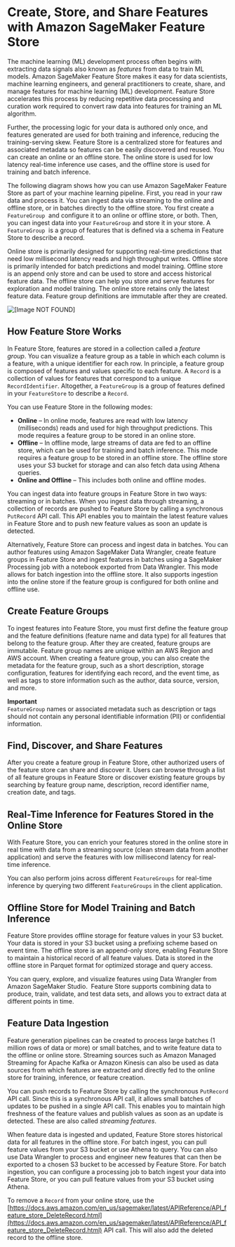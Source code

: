 # Create, Store, and Share Features with Amazon SageMaker Feature Store<a name="feature-store"></a>

The machine learning \(ML\) development process often begins with extracting data signals also known as *features* from data to train ML models\. Amazon SageMaker Feature Store makes it easy for data scientists, machine learning engineers, and general practitioners to create, share, and manage features for machine learning \(ML\) development\. Feature Store accelerates this process by reducing repetitive data processing and curation work required to convert raw data into features for training an ML algorithm\.

Further, the processing logic for your data is authored only once, and features generated are used for both training and inference, reducing the training\-serving skew\. Feature Store is a centralized store for features and associated metadata so features can be easily discovered and reused\. You can create an online or an offline store\. The online store is used for low latency real\-time inference use cases, and the offline store is used for training and batch inference\.   

The following diagram shows how you can use Amazon SageMaker Feature Store as part of your machine learning pipeline\. First, you read in your raw data and process it\. You can ingest data via streaming to the online and offline store, or in batches directly to the offline store\. You first create a `FeatureGroup`  and configure it to an online or offline store, or both\. Then, you can ingest data into your `FeatureGroup` and store it in your store\. A `FeatureGroup`  is a group of features that is defined via a schema in Feature Store to describe a record\.

 Online store is primarily designed for supporting real\-time predictions that need low millisecond latency reads and high throughput writes\. Offline store is primarily intended for batch predictions and model training\. Offline store is an append only store and can be used to store and access historical feature data\. The offline store can help you store and serve features for exploration and model training\. The online store retains only the latest feature data\. Feature group definitions are immutable after they are created\.

![\[Image NOT FOUND\]](http://docs.aws.amazon.com/sagemaker/latest/dg/images/feature-store-overview.png)

## How Feature Store Works<a name="how-feature-store-works"></a>

In Feature Store, features are stored in a collection called a *feature group*\. You can visualize a feature group as a table in which each column is a feature, with a unique identifier for each row\. In principle, a feature group is composed of features and values specific to each feature\. A `Record` is a collection of values for features that correspond to a unique `RecordIdentifier`\. Altogether, a `FeatureGroup` is a group of features defined in your `FeatureStore` to describe a `Record`\.  

 You can use Feature Store in the following modes:  
+  **Online** – In online mode, features are read with low latency \(milliseconds\) reads and used for high throughput predictions\. This mode requires a feature group to be stored in an online store\.  
+  **Offline** – In offline mode, large streams of data are fed to an offline store, which can be used for training and batch inference\. This mode requires a feature group to be stored in an offline store\. The offline store uses your S3 bucket for storage and can also fetch data using Athena queries\.  
+  **Online and Offline** – This includes both online and offline modes\. 

You can ingest data into feature groups in Feature Store in two ways: streaming or in batches\. When you ingest data through streaming, a collection of records are pushed to Feature Store by calling a synchronous `PutRecord` API call\. This API enables you to maintain the latest feature values in Feature Store and to push new feature values as soon an update is detected\. 

Alternatively, Feature Store can process and ingest data in batches\. You can author features using Amazon SageMaker Data Wrangler, create feature groups in Feature Store and ingest features in batches using a SageMaker Processing job with a notebook exported from Data Wrangler\. This mode allows for batch ingestion into the offline store\. It also supports ingestion into the online store if the feature group is configured for both online and offline use\.  

## Create Feature Groups<a name="create-feature-groups"></a>

To ingest features into Feature Store, you must first define the feature group and the feature definitions \(feature name and data type\) for all features that belong to the feature group\. After they are created, feature groups are immutable\. Feature group names are unique within an AWS Region and AWS account\. When creating a feature group, you can also create the metadata for the feature group, such as a short description, storage configuration, features for identifying each record, and the event time, as well as tags to store information such as the author, data source, version, and more\. 

**Important**  
`FeatureGroup` names or associated metadata such as description or tags should not contain any personal identifiable information \(PII\) or confidential information\. 

## Find, Discover, and Share Features<a name="Find-discover-share-features"></a>

After you create a feature group in Feature Store, other authorized users of the feature store can share and discover it\. Users can browse through a list of all feature groups in Feature Store or discover existing feature groups by searching by feature group name, description, record identifier name, creation date, and tags\.  

## Real\-Time Inference for Features Stored in the Online Store <a name="real-time-inference"></a>

With Feature Store, you can enrich your features stored in the online store in real time with data from a streaming source \(clean stream data from another application\) and serve the features with low millisecond latency for real\-time inference\.  

You can also perform joins across different `FeatureGroups` for real\-time inference by querying two different `FeatureGroups` in the client application\.  

## Offline Store for Model Training and Batch Inference<a name="offline-store-for-model-training"></a>

Feature Store provides offline storage for feature values in your S3 bucket\. Your data is stored in your S3 bucket using a prefixing scheme based on event time\. The offline store is an append\-only store, enabling Feature Store to maintain a historical record of all feature values\. Data is stored in the offline store in Parquet format for optimized storage and query access\.

You can query, explore, and visualize features using Data Wrangler from Amazon SageMaker Studio\.  Feature Store supports combining data to produce, train, validate, and test data sets, and allows you to extract data at different points in time\. 

## Feature Data Ingestion<a name="feature-data-ingestion"></a>

Feature generation pipelines can be created to process large batches \(1 million rows of data or more\) or small batches, and to write feature data to the offline or online store\. Streaming sources such as Amazon Managed Streaming for Apache Kafka or Amazon Kinesis can also be used as data sources from which features are extracted and directly fed to the online store for training, inference, or feature creation\.  

You can push records to Feature Store by calling the synchronous `PutRecord` API call\. Since this is a synchronous API call, it allows small batches of updates to be pushed in a single API call\. This enables you to maintain high freshness of the feature values and publish values as soon as an update is detected\. These are also called *streaming features*\. 

When feature data is ingested and updated, Feature Store stores historical data for all features in the offline store\. For batch ingest, you can pull feature values from your S3 bucket or use Athena to query\. You can also use Data Wrangler to process and engineer new features that can then be exported to a chosen S3 bucket to be accessed by Feature Store\. For batch ingestion, you can configure a processing job to batch ingest your data into Feature Store, or you can pull feature values from your S3 bucket using Athena\.  

To remove a `Record` from your online store, use the [https://docs.aws.amazon.com/en_us/sagemaker/latest/APIReference/API_feature_store_DeleteRecord.html](https://docs.aws.amazon.com/en_us/sagemaker/latest/APIReference/API_feature_store_DeleteRecord.html) API call\. This will also add the deleted record to the offline store\.

## <a name="w2009aac25c25"></a>
